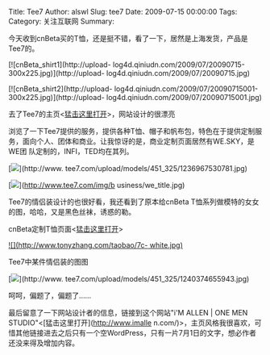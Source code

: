 Title: Tee7
Author: alswl
Slug: tee7
Date: 2009-07-15 00:00:00
Tags: 
Category: 关注互联网
Summary: 

今天收到cnBeta买的T恤，还是挺不错，看了一下，居然是上海发货，产品是Tee7的。

[![cnBeta_shirt1](http://upload-
log4d.qiniudn.com/2009/07/20090715-300x225.jpg)](http://upload-
log4d.qiniudn.com/2009/07/20090715.jpg)

[![cnBeta_shirt2](http://upload-
log4d.qiniudn.com/2009/07/20090715001-300x225.jpg)](http://upload-
log4d.qiniudn.com/2009/07/20090715001.jpg)

去了Tee7的主页<[猛击这里打开](http://www.tee7.com/)>，网站设计的很漂亮

浏览了一下Tee7提供的服务，提供各种T恤、帽子和帆布包，特色在于提供定制服务，面向个人、团体和商业。让我惊讶的是，商业定制页面居然有WE.SKY，是WE团
队定制的，INFI，TED均在其列。

[![](http://www.tee7.com/upload/models/451_325/1236967530781.jpg)](http://www.
tee7.com/upload/models/451_325/1236967530781.jpg)

[![](http://www.tee7.com/img/business/we_title.jpg)](http://www.tee7.com/img/b
usiness/we_title.jpg)

Tee7的情侣装设计的也很好看，我还看到了原本给cnBeta T恤系列做模特的女女的图，哈哈，又是黑色丝袜，诱惑的勒。

cnBeta定制T恤页面<[猛击这里打开](http://www.cnbeta.com/articles/88397.htm?tj=1)>

[![](http://www.tonyzhang.com/taobao/7c-
white.jpg)](http://www.tonyzhang.com/taobao/7c-white.jpg)

Tee7中某件情侣装的图图

[![](http://www.tee7.com/upload/models/451_325/1240374655943.jpg)](http://www.
tee7.com/upload/models/451_325/1240374655943.jpg)

呵呵，偏题了，偏题了……

最后留意了一下网站设计者的信息，链接到这个网站"i'M ALLEN | ONE MEN STUDIO"<[猛击这里打开](http://www.imalle
n.com/)>，主页风格我很喜欢，可惜其他链接进去之后只有一个空WordPress，只有一片7月1日的文字，想必作者还没来得及增加内容。

